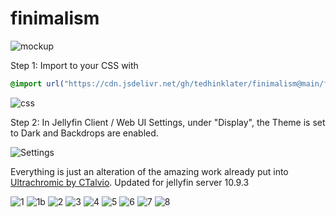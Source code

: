 # finimalism
![mockup](https://i.imgur.com/eeRmOj6.jpeg)

Step 1: Import to your CSS with

```css
@import url("https://cdn.jsdelivr.net/gh/tedhinklater/finimalism@main/finimalism7.css");

```
![css](https://i.imgur.com/LHPUxqk.png)

Step 2: In Jellyfin Client / Web UI Settings, under "Display", the Theme is set to Dark and Backdrops are enabled. 

![Settings](https://i.imgur.com/Y3bt0pw.png)

Everything is just an alteration of the amazing work already put into [Ultrachromic by CTalvio](https://github.com/CTalvio/Ultrachromic). Updated for jellyfin server 10.9.3

![1](https://i.imgur.com/FMeShiv.png)
![1b](https://i.imgur.com/1nXbR7M.png)
![2](https://i.imgur.com/yeFg7XA.png)
![3](https://i.imgur.com/3ooKB4Q.png)
![4](https://i.imgur.com/OqBUudU.png)
![5](https://i.imgur.com/0hPxnsM.png)
![6](https://i.imgur.com/p8W4TKK.png)
![7](https://i.imgur.com/77MGals.png)
![8](https://i.imgur.com/ROZPie7.png)
